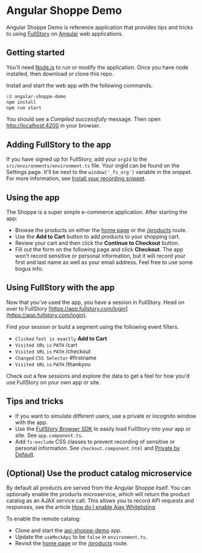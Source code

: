 # Angular Shoppe Demo

Angular Shoppe Demo is reference application that provides tips and tricks to using [FullStory](https://www.fullstory.com/) on [Angular](https://angular.io/) web applications.

## Getting started

You'll need [Node.js](nodejs.org) to run or modify the application.  Once you have node installed, then download or clone this repo.

Install and start the web app with the following commands.

```bash
cd angular-shoppe-demo
npm install
npm run start
```

You should see a *Compiled successfully* message.  Then open [http://localhost:4200](http://localhost:4200) in your browser.

## Adding FullStory to the app

If you have signed up for FullStory, add your `orgId` to the `src/environments/environment.ts` file. Your orgId can be found on the Settings page.  It'll be next to the `window['_fs_org']` variable in the snippet.  For more information, see [Install your recording snippet](https://help.fullstory.com/hc/en-us/articles/360020828233#Install).

## Using the app

The Shoppe is a super simple e-commerce application.  After starting the app:

- Browse the products on either the [home page](http://localhost:4200) or the [/products](http://localhost:4200/products) route.
- Use the **Add to Cart** button to add products to your shopping cart.
- Review your cart and then click the **Continue to Checkout** button.
- Fill out the form on the following page and click **Checkout**. The app won't record sensitive or personal information, but it will record your first and last name as well as your email address. Feel free to use some bogus info.

## Using FullStory with the app

Now that you've used the app, you have a session in FullStory. Head on over to FullStory [https://app.fullstory.com/login](https://app.fullstory.com/login).

Find your session or build a segment using the following event filters.

- `Clicked` `Text is exactly` **Add to Cart**
- `Visited URL` `is` `PATH` /cart
- `Visited URL` `is` `PATH` /checkout
- `Changed` `CSS Selector` #firstname
- `Visited URL` `is` `PATH` /thankyou

Check out a few sessions and explore the data to get a feel for how you'd use FullStory on your own app or site.

## Tips and tricks

- If you want to simulate different users, use a private or incognito window with the app.
- Use the [FullStory Browser SDK](https://github.com/fullstorydev/fullstory-browser-sdk) to easily load FullStory into your app or site. See `app.component.ts`.
- Add `fs-exclude` CSS classes to prevent recording of sensitive or personal information. See `checkout.component.html` and [Private by Default](https://help.fullstory.com/hc/en-us/articles/360044349073-FullStory-Private-by-Default).

## (Optional) Use the product catalog microservice

By default all products are served from the Angular Shoppe itself.  You can optionally enable the products microservice, which will return the product catalog as an AJAX service call.  This allows you to record API requests and responses, see the article [How do I enable Ajax Whitelisting](https://help.fullstory.com/hc/en-us/articles/360020828393-How-do-I-enable-Ajax-Whitelisting-).

To enable the remote catalog:

- Clone and start the [api-shoppe-demo](https://github.com/fullstorydev/api-shoppe-demo) app.
- Update the `useMockApi` to be `false` in `environment.ts`.
- Revisit the [home page](http://localhost:4200) or the [/products](http://localhost:4200/products) route.

